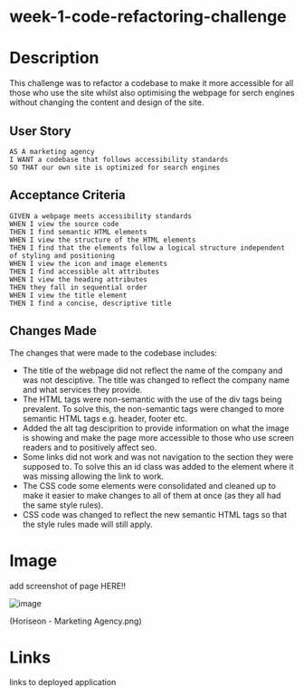 # week-1-code-refactoring-challenge

# Description

This challenge was to refactor a codebase to make it more accessible for all those who use the site whilst also optimising the webpage for serch engines without changing the content and design of the site. 

## User Story

```
AS A marketing agency
I WANT a codebase that follows accessibility standards
SO THAT our own site is optimized for search engines
```

## Acceptance Criteria

```
GIVEN a webpage meets accessibility standards
WHEN I view the source code
THEN I find semantic HTML elements
WHEN I view the structure of the HTML elements
THEN I find that the elements follow a logical structure independent of styling and positioning
WHEN I view the icon and image elements
THEN I find accessible alt attributes
WHEN I view the heading attributes
THEN they fall in sequential order
WHEN I view the title element
THEN I find a concise, descriptive title
```

## Changes Made

The changes that were made to the codebase includes:

* The title of the webpage did not reflect the name of the company and was not desciptive. The title was changed to reflect the company name and what services they provide. 
* The HTML tags were non-semantic with the use of the div tags being prevalent. To solve this, the non-semantic tags were changed to more semantic HTML tags e.g. header, footer etc.
* Added the alt tag desciprition to provide information on what the image is showing and make the page more accessible to those who use screen readers and to positively affect seo.
* Some links did not work and was not navigation to the section they were supposed to. To solve this an id class was added to the element where it was missing allowing the link to work. 
* The CSS code some elements were consolidated and cleaned up to make it easier to make changes to all of them at once (as they all had the same style rules). 
* CSS code was changed to reflect the new semantic HTML tags so that the style rules made will still apply.  

# Image 

add screenshot of page HERE!! 

![image](https://github.com/e-aji/week-1-code-refactoring-challenge/assets/156595423/394acb77-8f54-44af-a2b1-38a8bddd94ae)

(Horiseon - Marketing Agency.png) 

# Links

links to deployed application 
